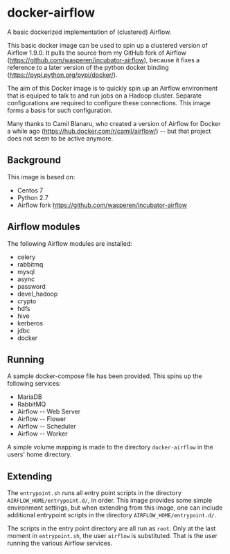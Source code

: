 # docker-airflow
A basic dockerized implementation of (clustered) Airflow.

This basic docker image can be used to spin up a clustered version of Airflow 1.9.0. It pulls the source from my GitHub fork of Airflow (https://github.com/wasperen/incubator-airflow), because it fixes a reference to a later version of the python docker binding (https://pypi.python.org/pypi/docker/).

The aim of this Docker image is to quickly spin up an Airflow environment that is equiped to talk to and run jobs on a Hadoop cluster. Separate configurations are required to configure these connections. This image forms a basis for such configuration.

Many thanks to Camil Blanaru, who created a version of Airflow for Docker a while ago (https://hub.docker.com/r/camil/airflow/) -- but that project does not seem to be active anymore.

## Background
This image is based on:
* Centos 7
* Python 2.7
* Airflow fork https://github.com/wasperen/incubator-airflow

## Airflow modules
The following Airflow modules are installed:
* celery
* rabbitmq
* mysql
* async
* password
* devel_hadoop
* crypto
* hdfs
* hive
* kerberos
* jdbc
* docker

## Running
A sample docker-compose file has been provided. This spins up the following services:
* MariaDB
* RabbitMQ
* Airflow -- Web Server
* Airflow -- Flower
* Airflow -- Scheduler
* Airflow -- Worker

A simple volume mapping is made to the directory `docker-airflow` in the users' home directory.

## Extending
The `entrypoint.sh` runs all entry point scripts in the directory `AIRFLOW_HOME/entrypoint.d/`, in order. This image provides some simple environment settings, but when extending from this image, one can include additional entrypoint scripts in the directory `AIRFLOW_HOME/entrypoint.d/`.

The scripts in the entry point directory are all run as `root`. Only at the last moment in `entrypoint.sh`, the user `airflow` is substituted. That is the user running the various Airflow services.
